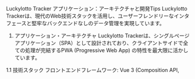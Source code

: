 Luckylotto Tracker アプリケーション：アーキテクチャと開発Tips
Luckylotto Trackerは、現代のWeb技術スタックを活用し、ユーザーフレンドリーなインタフェースと堅牢なバックエンドなしのデータ管理を実現しています。

1. アプリケーション・アーキテクチャ
Luckylotto Trackerは、シングルページアプリケーション（SPA）として設計されており、クライアントサイドで全ての処理が完結するPWA (Progressive Web App) の特性を最大限に活かしています。

1.1 技術スタック
フロントエンドフレームワーク: Vue 3 (Composition API, <script setup>)

宣言的なUI構築とリアクティブなデータ管理を実現。

ビルドツール: Vite

超高速な開発サーバーと最適化されたビルドプロセスを提供し、開発効率を向上。

言語: TypeScript

静的型付けにより、大規模開発におけるコードの品質と保守性を向上。バグの早期発見に貢献。

状態管理: Pinia

Vue 3に最適化されたシンプルで直感的な状態管理ライブラリ。ストアのモジュール化が容易。

グラフ描画: Chart.js (または類似のグラフライブラリ)

データの視覚化（収支推移など）に利用。

CSSフレームワーク/ユーティリティ: (Tailwind CSS, SCSS, または素のCSS)

スタイリングを効率化。

永続化: LocalStorage

サーバーレスで、ユーザーのブラウザ内にデータを永続的に保存。

1.2 データフロー（高レベル）
UI (Vue Components): ユーザーからの入力（購入記録、シミュレーション設定、ボタンクリック）を受け取ります。

State Management (Pinia Store):

UIからのアクションを受け取り、アプリケーションの状態（購入記録リスト、シミュレーション結果、現在の選択など）を更新します。

状態の変更はリアクティブにUIに反映されます。

LocalStorageとの読み書きを仲介し、データの永続化を管理します。

Local Storage:

Pinia Storeから渡されたデータをJSON形式で保存します。

アプリ起動時やデータ読み込み要求時に、Pinia Storeへデータを供給します。

Utility/Logic (Composables):

シミュレーションロジック（Numbers4/Lotto6の抽選、当選判定）など、特定の機能や再利用可能なロジックをカプセル化し、StoreやComponentから呼び出されます。

PWA Service Worker:

アプリのリソースをキャッシュし、オフライン環境でもアプリが動作するようにします。

1.3 アプリケーション構造（概略）
luckylotto-tracker/
├── src/
│   ├── assets/        # 静的リソース (CSS, 画像など)
│   ├── components/    # 再利用可能なUI部品 (e.g., NumberInput, ChartDisplay)
│   ├── composables/   # 再利用可能なロジック (e.g., useLottoLogic.ts)
│   ├── stores/        # Piniaストア (e.g., recordsStore.ts, simulationStore.ts)
│   ├── types/         # TypeScriptの型定義 (e.g., lottoTypes.ts)
│   ├── views/         # ルーティングされるページコンポーネント (e.g., RecordInputPage.vue, SimulationPage.vue)
│   ├── App.vue        # アプリケーションのルート
│   ├── main.ts        # エントリーポイント (Vue, Pinia, Router初期化)
│   └── router.ts      # Vue Routerの設定
├── public/            # PWAマニフェスト, アイコンなど
├── vite.config.ts
├── package.json
└── ...
2. 開発上のTips
Luckylotto TrackerのようなWebアプリケーション開発で役立つTipsです。

2.1 Vue 3 / TypeScript / Pinia の活用
Composition API (<script setup>): コンポーネンのロジックを整理し、再利用可能な composables として抽出することで、コードの可読性と保守性を高めます。

TypeScript: 型を積極的に利用することで、開発中のエラーを減らし、リファクタリングを容易にします。特に複雑なデータ構造（Lottoの番号、記録データ）においてその恩恵は大きいです。

Pinia: シンプルなAPIと強力な型推論により、Vuexよりも直感的な状態管理が可能です。ストアを細かく分割することで、アプリケーション全体の見通しが良くなります。

2.2 PWA / デプロイに関するTips
PWAの準備:

vite-plugin-pwa などのViteプラグインを利用すると、Service Workerの登録やマニフェストファイルの生成が自動化され、PWA化が容易になります。

オフラインで動くことを確認するため、開発者ツールの「Application」タブでService Workerの状態を確認しましょう。

ビルドとデプロイ:

npm run build で本番環境用の最適化されたバンドルを生成します。ビルドが成功しないとデプロイできません（まさに本日経験された通りです）。

vite.config.ts で base オプションを適切に設定することで、サブディレクトリへのデプロイ（例: GitHub Pages）に対応できます。

デプロイ先のホスティングサービス（Netlify, Vercel, GitHub Pagesなど）のCI/CD連携を活用すると、Gitプッシュで自動デプロイが可能です。

2.3 状態管理と永続化に関するTips
LocalStorageの活用:

サーバーがないアプリでは、LocalStorageが手軽な永続化手段です。JSON.stringify() と JSON.parse() でオブジェクトを文字列に変換して保存します。

ただし、LocalStorageの容量制限（数MB）と同期APIである点に注意が必要です。大量のデータや複雑なクエリが必要な場合はIndexedDBを検討しましょう。

ストアの初期化: アプリ起動時にLocalStorageからデータを読み込み、ストアの状態を初期化するロジックを main.ts やストア自身の actions に記述します。

2.4 UI / UX / デバッグに関するTips
直感的なUI: 宝くじのような数字を扱うアプリでは、数字選択UI（Lotto6 の数字パネルなど）や、結果表示（当選番号と一致数）を分かりやすくすることが重要です。

フィードバックの提供: シミュレーション実行中やデータ保存時など、ユーザーが待つ間にはローディング表示や成功メッセージなどを表示し、アプリが動作していることを伝えましょう。

開発者ツールの活用:

Console: エラーや警告の確認はもちろん、console.log を多用して変数の中身や処理の実行パスを確認しましょう。

Elements: DOM構造やCSSプロパティをリアルタイムで確認し、レイアウトの問題を特定します。

Sources: ブレークポイントを設定し、ステップ実行でコードの挙動を詳細に追跡します。非同期処理のデバッグには特に有効です。

Application: LocalStorageやService Workerの状態を確認し、PWAの動作やデータの永続化が意図通りかを確認します。

段階的な開発: 全ての機能を一度に作ろうとせず、核となる機能（例: 数字入力→抽選→結果表示）から実装し、段階的に拡張していくことで、問題を特定しやすくします。

Gitの活用: 頻繁にコミットし、意味のある単位で変更を区切りましょう。機能ごとにブランチを切り、マージする前にテストすることで、今回のVexFlowのような泥沼化を避けることができます。競合解決のスキルも重要です。

Luckylotto Trackerの開発を通じて得られたこれらの学びは、今後のWebアプリケーション開発において非常に役立つでしょう。